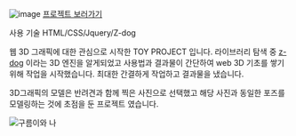 ![image](https://github.com/gnlwjd231/zDog/assets/69576473/103845b3-6656-4555-8272-beb71cefe109)
[프로젝트 보러가기](https://radiant-alpaca-81761e.netlify.app/)

사용 기술
HTML/CSS/Jquery/Z-dog

웹 3D 그래픽에 대한 관심으로 시작한 TOY PROJECT 입니다.
라이브러리 탐색 중 [z-dog](https://google.com) 이라는 3D 엔진을 알게되었고 사용법과 결과물이 간단하여 web 3D 기초를 쌓기 위해 작업을 시작했습니다.
최대한 간결하게 작업하고 결과물을 냈습니다.

3D그래픽의 모델은 반려견과 함께 찍은 사진으로 선택했고 해당 사진과 동일한 포즈를 모델링하는 것에 초점을 둔 프로젝트 였습니다.


![구름이와 나](https://github.com/gnlwjd231/zDog/blob/main/IMG_1423.png?raw=true)

